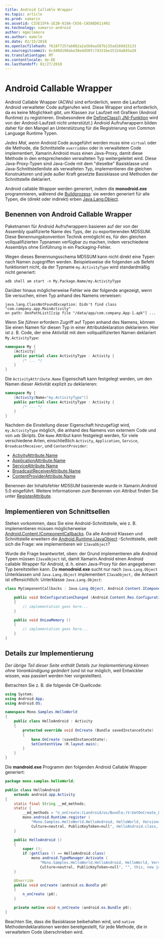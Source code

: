```yaml
---
title: Android Callable Wrapper
ms.topic: article
ms.prod: xamarin
ms.assetid: C33E15FA-1E2B-819A-C656-CA588D611492
ms.technology: xamarin-android
author: mgmclemore
ms.author: mamcle
ms.date: 02/15/2018
ms.openlocfilehash: f618f7257ab082a2a5b0aa587b135ad169d15133
ms.sourcegitcommit: 6cd40d190abe38edd50fc74331be15324a845a28
ms.translationtype: MT
ms.contentlocale: de-DE
ms.lasthandoff: 02/27/2018
---
```

# <a name="android-callable-wrappers"></a>Android Callable Wrapper

Android Callable Wrapper (ACWs) sind erforderlich, wenn die Laufzeit Android verwalteter Code aufgerufen wird. Diese Wrapper sind erforderlich, da es keine Möglichkeit gibt, um Klassen zur Laufzeit mit Grafiken (Android Runtime) zu registrieren. (Insbesondere die [DefineClass() JNI-Funktion](http://docs.oracle.com/javase/1.5.0/docs/guide/jni/spec/functions.html#wp15986) wird von der Android-Laufzeit nicht unterstützt.} Android Aufrufwrappern bilden daher für den Mangel an Unterstützung für die Registrierung von Common Language Runtime Typen. 

*Jedes Mal, wenn* Android Code ausgeführt werden muss eine `virtual` oder die Methode, die Schnittstelle `overridden` oder in verwaltetem Code implementiert, Xamarin.Android muss einen Java-Proxy, damit diese Methode in den entsprechenden verwalteten Typ weitergeleitet wird. Diese Java-Proxy-Typen sind Java-Code mit dem "dieselbe" Basisklasse und Java-Schnittstellenliste als verwalteten Typ, implementieren die gleichen Konstruktoren und jede außer Kraft gesetzte Basisklasse und Methoden der Schnittstelle deklariert. 

Android callable Wrapper werden generiert, indem die **monodroid.exe** programmieren, während die [Buildprozess](~/android/deploy-test/building-apps/build-process.md): sie werden generiert für alle Typen, die (direkt oder indirekt) erben [ Java.Lang.Object](https://developer.xamarin.com/api/type/Java.Lang.Object/). 


<a name="ACW_Naming" />

## <a name="android-callable-wrapper-naming"></a>Benennen von Android Callable Wrapper

Paketnamen für Android Aufrufwrappern basieren auf der von der Assembly qualifizierte Name des Typs, der zu exportierenden MD5SUM. Diese Benennungskonvention Technik ermöglicht es, für den gleichen vollqualifizierten Typnamen verfügbar zu machen, indem verschiedene Assemblys ohne Einführung in ein Packaging-Fehler. 

Wegen dieses Benennungsschema MD5SUM kann nicht direkt eine Typen nach Namen zugegriffen werden. Beispielsweise die folgenden `adb` Befehl funktioniert nicht, da der Typname `my.ActivityType` wird standardmäßig nicht generiert: 

```shell
adb shell am start -n My.Package.Name/my.ActivityType
```

Darüber hinaus möglicherweise Fehler wie der folgende angezeigt, wenn Sie versuchen, einen Typ anhand des Namens verweisen:

```shell
java.lang.ClassNotFoundException: Didn't find class "com.company.app.MainActivity"
on path: DexPathList[[zip file "/data/app/com.company.App-1.apk"] ...
```

Wenn Sie *führen* erfordern Zugriff auf Typen anhand des Namens, können Sie einen Namen für diesen Typ in einer Attributdeklaration deklarieren. Hier ist z. B. Code, der eine Aktivität mit dem vollqualifizierten Namen deklariert `My.ActivityType`:

```csharp
namespace My {
    [Activity]
    public partial class ActivityType : Activity {
        /* ... */
    }
}
```

Die `ActivityAttribute.Name` Eigenschaft kann festgelegt werden, um den Namen dieser Aktivität explizit zu deklarieren: 

```csharp
namespace My {
    [Activity(Name="my.ActivityType")]
    public partial class ActivityType : Activity {
        /* ... */
    }
}
```

Nachdem die Einstellung dieser Eigenschaft hinzugefügt wird, `my.ActivityType` möglich, die anhand des Namens von externem Code und von `adb` Skripts. Die `Name` Attribut kann festgelegt werden, für viele verschiedene Arten, einschließlich `Activity`, `Application`, `Service`, `BroadcastReceiver`, und `ContentProvider`: 

-   [ActivityAttribute.Name](https://developer.xamarin.com/api/property/Android.App.ActivityAttribute.Name/)
-   [ApplicationAttribute.Name](https://developer.xamarin.com/api/property/Android.App.ApplicationAttribute.Name/)
-   [ServiceAttribute.Name](https://developer.xamarin.com/api/property/Android.App.ServiceAttribute.Name/)
-   [BroadcastReceiverAttribute.Name](https://developer.xamarin.com/api/property/Android.Content.BroadcastReceiverAttribute.Name/)
-   [ContentProviderAttribute.Name](https://developer.xamarin.com/api/property/Android.Content.ContentProviderAttribute.Name/)

Benennen der Inhaltsfehler MD5SUM basierende wurde in Xamarin.Android 5.0 eingeführt. Weitere Informationen zum Benennen von Attribut finden Sie unter [RegisterAttribute](https://developer.xamarin.com/api/type/Android.Runtime.RegisterAttribute/). 


<a name="Implementing_Interfaces" />

## <a name="implementing-interfaces"></a>Implementieren von Schnittsellen

Stehen vorkommen, dass Sie eine Android-Schnittstelle, wie z. B. implementieren müssen möglicherweise [Android.Content.IComponentCallbacks](https://developer.xamarin.com/api/type/Android.Content.IComponentCallbacks/). Da alle Android Klassen und Schnittstelle erweitern die [Android.Runtime.IJavaObject](https://developer.xamarin.com/api/type/Android.Runtime.IJavaObject/) -Schnittstelle, stellt sich die Frage: wie implementieren wir `IJavaObject`? 

Wurde die Frage beantwortet, oben: der Grund implementieren alle Android Typen müssen `IJavaObject` ist, damit Xamarin.Android einen Android callable Wrapper für Android, d. h. einen Java-Proxy für den angegebenen Typ bereitstellen kann. Da **monodroid.exe** sucht nur nach `Java.Lang.Object` Unterklassen und `Java.Lang.Object` implementiert `IJavaObject,` die Antwort ist offensichtlich: Unterklasse `Java.Lang.Object`: 

```csharp
class MyComponentCallbacks : Java.Lang.Object, Android.Content.IComponentCallbacks {

    public void OnConfigurationChanged (Android.Content.Res.Configuration newConfig)
    {
        // implementation goes here...
    } 

    public void OnLowMemory ()
    {
        // implementation goes here...
    }
}
```

<a name="Implementation_Details" />

## <a name="implementation-details"></a>Details zur Implementierung

*Der übrige Teil dieser Seite enthält Details zur Implementierung können ohne Vorankündigung geändert* (und ist nur möglich, weil Entwickler wissen, was passiert werden hier vorgestellten). 

Betrachten Sie z. B. die folgende C#-Quellcode:

```csharp
using System;
using Android.App;
using Android.OS;

namespace Mono.Samples.HelloWorld
{
    public class HelloAndroid : Activity
    {
        protected override void OnCreate (Bundle savedInstanceState)
        {
            base.OnCreate (savedInstanceState);
            SetContentView (R.layout.main);
        }
    }
}
```

Die **mandroid.exe** Programm den folgenden Android Callable Wrapper generiert: 

```java
package mono.samples.helloWorld;

public class HelloAndroid
    extends android.app.Activity
{
    static final String __md_methods;
    static {
        __md_methods = "n_onCreate:(Landroid/os/Bundle;)V:GetOnCreate_Landroid_os_Bundle_Handler\n" + "";
        mono.android.Runtime.register (
            "Mono.Samples.HelloWorld.HelloAndroid, HelloWorld, Version=1.0.0.0, 
            Culture=neutral, PublicKeyToken=null", HelloAndroid.class, __md_methods);
    }

    public HelloAndroid ()
    {
        super ();
        if (getClass () == HelloAndroid.class)
            mono.android.TypeManager.Activate (
                "Mono.Samples.HelloWorld.HelloAndroid, HelloWorld, Version=1.0.0.0, 
                Culture=neutral, PublicKeyToken=null", "", this, new java.lang.Object[] {  });
    }

    @Override
    public void onCreate (android.os.Bundle p0)
    {
        n_onCreate (p0);
    }

    private native void n_onCreate (android.os.Bundle p0);
}
```

Beachten Sie, dass die Basisklasse beibehalten wird, und `native` Methodendeklarationen werden bereitgestellt, für jede Methode, die in verwaltetem Code überschrieben wird. 

